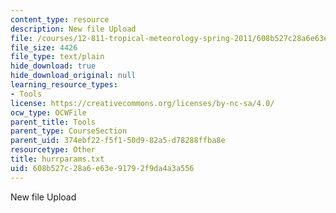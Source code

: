 ```yaml
---
content_type: resource
description: New file Upload
file: /courses/12-811-tropical-meteorology-spring-2011/608b527c28a6e63e91792f9da4a3a556_hurrparams.txt
file_size: 4426
file_type: text/plain
hide_download: true
hide_download_original: null
learning_resource_types:
- Tools
license: https://creativecommons.org/licenses/by-nc-sa/4.0/
ocw_type: OCWFile
parent_title: Tools
parent_type: CourseSection
parent_uid: 374ebf22-f5f1-50d9-82a5-d78288ffba8e
resourcetype: Other
title: hurrparams.txt
uid: 608b527c-28a6-e63e-9179-2f9da4a3a556
---
```

New file Upload